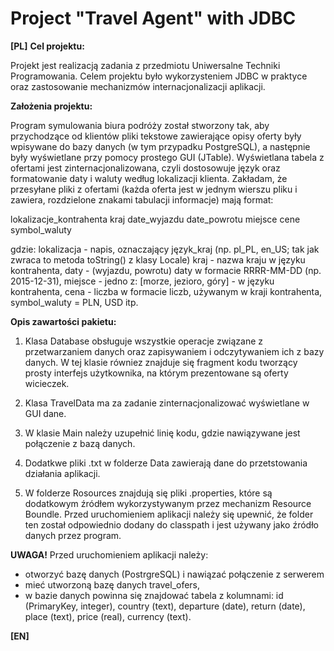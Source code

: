 # Project "Travel Agent" with JDBC

**[PL]**
**Cel projektu:**

Projekt jest realizacją zadania z przedmiotu Uniwersalne Techniki Programowania. Celem projektu było wykorzysteniem JDBC w praktyce oraz zastosowanie mechanizmów internacjonalizacji aplikacji. 

**Założenia projektu:**

Program symulowania biura podróży został stworzony tak, aby przychodzące od klientów pliki tekstowe zawierające opisy oferty były wpisywane do bazy danych (w tym przypadku PostgreSQL), a następnie były wyświetlane przy pomocy prostego GUI (JTable). Wyświetlana tabela z ofertami jest zinternacjonalizowana, czyli dostosowuje język oraz formatowanie daty i waluty według lokalizacji klienta. 
Zakładam, że przesyłane pliki z ofertami (każda oferta jest w jednym wierszu pliku i zawiera, rozdzielone znakami tabulacji informacje) mają format:

lokalizacje_kontrahenta kraj  date_wyjazdu  date_powrotu miejsce cene symbol_waluty

gdzie:
lokalizacja - napis,  oznaczający język_kraj (np. pl_PL, en_US; tak jak zwraca to metoda toString() z klasy Locale)
kraj - nazwa kraju w języku kontrahenta,
daty - (wyjazdu, powrotu) daty w formacie RRRR-MM-DD (np. 2015-12-31),
miejsce - jedno z: [morze, jezioro, góry] - w języku kontrahenta,
cena - liczba w formacie liczb, używanym w kraji kontrahenta,
symbol_waluty = PLN, USD itp.

**Opis zawartości pakietu:**

1. Klasa Database obsługuje wszystkie operacje związane z przetwarzaniem danych oraz zapisywaniem i odczytywaniem ich z bazy danych. W tej klasie równiez znajduje się fragment kodu tworzący prosty interfejs użytkownika, na którym prezentowane są oferty wicieczek.

2. Klasa TravelData ma za zadanie zinternacjonalizować wyświetlane w GUI dane.

3. W klasie Main należy uzupełnić linię kodu, gdzie nawiązywane jest połączenie z bazą danych. 

4. Dodatkwe pliki .txt w folderze Data zawierają dane do przetstowania działania aplikacji.

5. W folderze Rosources znajdują się pliki .properties, które są dodatkowym źródłem wykorzystywanym przez mechanizm Resource Boundle. Przed uruchomieniem aplikacji należy się upewnić, że folder ten został odpowiednio dodany do classpath i jest używany jako źródło danych przez program. 

**UWAGA!** Przed uruchomieniem aplikacji należy:
- otworzyć bazę danych (PostrgreSQL) i nawiązać połączenie z serwerem
- mieć utworzoną bazę danych travel_ofers,
- w bazie danych powinna się znajdować tabela z kolumnami: id (PrimaryKey, integer), country (text), departure (date), return (date), place (text), price (real), currency (text).


**[EN]**
